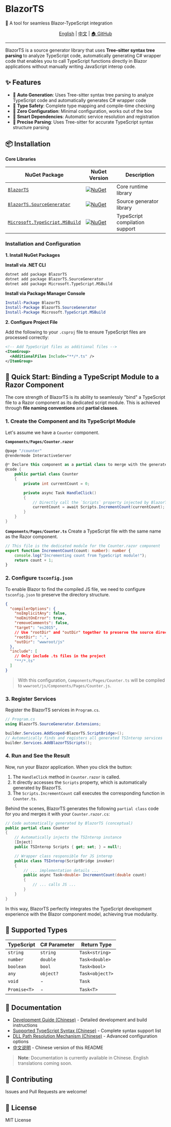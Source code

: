 # BlazorTS

🚀 A tool for seamless Blazor-TypeScript integration

<div align="center">

[English](README.md) | [中文](README_CN.md) | [🏠 GitHub](https://github.com/s97712/BlazorTS)

</div>

---

BlazorTS is a source generator library that uses **Tree-sitter syntax tree parsing** to analyze TypeScript code, automatically generating C# wrapper code that enables you to call TypeScript functions directly in Blazor applications without manually writing JavaScript interop code.

## ✨ Features

- 🔄 **Auto Generation**: Uses Tree-sitter syntax tree parsing to analyze TypeScript code and automatically generates C# wrapper code
- 🎯 **Type Safety**: Complete type mapping and compile-time checking
- 🚀 **Zero Configuration**: Minimal configuration, works out of the box
- 🔧 **Smart Dependencies**: Automatic service resolution and registration
- 🌳 **Precise Parsing**: Uses Tree-sitter for accurate TypeScript syntax structure parsing

## 📦 Installation

**Core Libraries**

| NuGet Package | NuGet Version | Description |
|--|--|--|
| [`BlazorTS`](https://www.nuget.org/packages/BlazorTS) | [![NuGet](https://img.shields.io/nuget/v/BlazorTS.svg?style=flat)](https://www.nuget.org/packages/BlazorTS) | Core runtime library |
| [`BlazorTS.SourceGenerator`](https://www.nuget.org/packages/BlazorTS.SourceGenerator) | [![NuGet](https://img.shields.io/nuget/v/BlazorTS.SourceGenerator.svg?style=flat)](https://www.nuget.org/packages/BlazorTS.SourceGenerator) | Source generator library |
| [`Microsoft.TypeScript.MSBuild`](https://www.nuget.org/packages/Microsoft.TypeScript.MSBuild) | [![NuGet](https://img.shields.io/nuget/v/Microsoft.TypeScript.MSBuild.svg?style=flat)](https://www.nuget.org/packages/Microsoft.TypeScript.MSBuild) | TypeScript compilation support |

### Installation and Configuration

**1. Install NuGet Packages**

**Install via .NET CLI**
```bash
dotnet add package BlazorTS
dotnet add package BlazorTS.SourceGenerator
dotnet add package Microsoft.TypeScript.MSBuild
```

**Install via Package Manager Console**
```powershell
Install-Package BlazorTS
Install-Package BlazorTS.SourceGenerator
Install-Package Microsoft.TypeScript.MSBuild
```

**2. Configure Project File**

Add the following to your `.csproj` file to ensure TypeScript files are processed correctly:

```xml
<!-- Add TypeScript files as additional files -->
<ItemGroup>
  <AdditionalFiles Include="**/*.ts" />
</ItemGroup>
```

## 🚀 Quick Start: Binding a TypeScript Module to a Razor Component

The core strength of BlazorTS is its ability to seamlessly "bind" a TypeScript file to a Razor component as its dedicated script module. This is achieved through **file naming conventions** and **partial classes**.

### 1. Create the Component and its TypeScript Module

Let's assume we have a `Counter` component.

**`Components/Pages/Counter.razor`**
```csharp
@page "/counter"
@rendermode InteractiveServer

@* Declare this component as a partial class to merge with the generated code *@
@code {
    public partial class Counter
    {
        private int currentCount = 0;

        private async Task HandleClick()
        {
            // Directly call the `Scripts` property injected by BlazorTS
            currentCount = await Scripts.IncrementCount(currentCount);
        }
    }
}
```

**`Components/Pages/Counter.ts`**
Create a TypeScript file with the same name as the Razor component.
```typescript
// This file is the dedicated module for the Counter.razor component
export function IncrementCount(count: number): number {
    console.log("Incrementing count from TypeScript module!");
    return count + 1;
}
```

### 2. Configure `tsconfig.json`

To enable Blazor to find the compiled JS file, we need to configure `tsconfig.json` to preserve the directory structure.

```json
{
  "compilerOptions": {
    "noImplicitAny": false,
    "noEmitOnError": true,
    "removeComments": false,
    "target": "es2015",
    // Use "rootDir" and "outDir" together to preserve the source directory structure in the output directory
    "rootDir": ".",
    "outDir": "wwwroot/js"
  },
  "include": [
    // Only include .ts files in the project
    "**/*.ts"
  ]
}
```
> With this configuration, `Components/Pages/Counter.ts` will be compiled to `wwwroot/js/Components/Pages/Counter.js`.

### 3. Register Services

Register the BlazorTS services in `Program.cs`.

```csharp
// Program.cs
using BlazorTS.SourceGenerator.Extensions;

builder.Services.AddScoped<BlazorTS.ScriptBridge>();
// Automatically finds and registers all generated TSInterop services
builder.Services.AddBlazorTSScripts();
```

### 4. Run and See the Result

Now, run your Blazor application. When you click the button:
1.  The `HandleClick` method in `Counter.razor` is called.
2.  It directly accesses the `Scripts` property, which is automatically generated by BlazorTS.
3.  The `Scripts.IncrementCount` call executes the corresponding function in `Counter.ts`.

Behind the scenes, BlazorTS generates the following `partial class` code for you and merges it with your `Counter.razor.cs`:

```csharp
// Code automatically generated by BlazorTS (conceptual)
public partial class Counter
{
    // Automatically injects the TSInterop instance
    [Inject]
    public TSInterop Scripts { get; set; } = null!;

    // Wrapper class responsible for JS interop
    public class TSInterop(ScriptBridge invoker)
    {
        // ... implementation details ...
        public async Task<double> IncrementCount(double count)
        {
            // ... calls JS ...
        }
    }
}
```

In this way, BlazorTS perfectly integrates the TypeScript development experience with the Blazor component model, achieving true modularity.

## 🔧 Supported Types

| TypeScript | C# Parameter | Return Type |
|------------|-------------|------------|
| `string` | `string` | `Task<string>` |
| `number` | `double` | `Task<double>` |
| `boolean` | `bool` | `Task<bool>` |
| `any` | `object?` | `Task<object?>` |
| `void` | - | `Task` |
| `Promise<T>` | - | `Task<T>` |

## 📖 Documentation

- [Development Guide (Chinese)](docs/开发指南.md) - Detailed development and build instructions
- [Supported TypeScript Syntax (Chinese)](docs/支持的TypeScript语法.md) - Complete syntax support list
- [DLL Path Resolution Mechanism (Chinese)](docs/dll路径解析机制文档.md) - Advanced configuration options
- [中文说明](README_CN.md) - Chinese version of this README

> **Note**: Documentation is currently available in Chinese. English translations coming soon.

## 🤝 Contributing

Issues and Pull Requests are welcome!

## 📄 License

MIT License